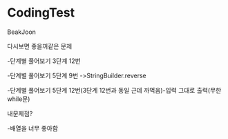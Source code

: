 # CodingTest
BeakJoon

다시보면 좋을꺼같은 문제

  -단계별 풀어보기 3단계 12번

  -단계별 풀어보기 5단계 9번 ->StringBuilder.reverse

  -단계별 풀어보기 5단계 12번(3단계 12번과 동일 근데 까먹음)-입력 그대로 출력(무한 while문)

내문제점?
  
  -배열을 너무 좋아함
